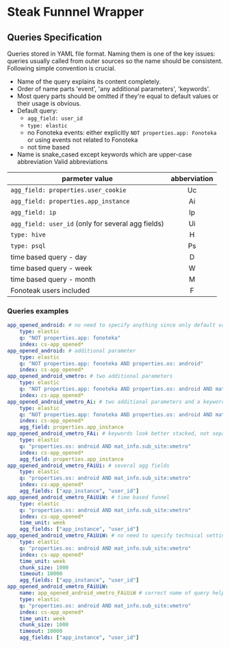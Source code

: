 # Steak Funnnel Wrapper

## Queries Specification

Queries stored in YAML file format. Naming them is one of the key issues: queries usually called from outer sources so the name should be consistent. Following simple convention is crucial.

* Name of the query explains its content completely.
* Order of name parts 'event', 'any additional parameters', 'keywords'.
* Most query parts should be omitted if they're equal to default values or their usage is obvious.
* Default query:
    * `agg_field: user_id`
    * `type: elastic`
    * no Fonoteka events: either explicitly `NOT properties.app: Fonoteka` or using events not related to Fonoteka
    * not time based
* Name is snake_cased except keywords which are upper-case abbreviation
Valid abbreviations

|parmeter value|abberviation|
| ------------ |:----------:|
|`agg_field: properties.user_cookie`|Uc|
|`agg_field: properties.app_instance`|Ai|
|`agg_field: ip`|Ip|
|`agg_field: user_id` (only for several agg fields)|Ui|
|`type: hive`|H|
|`type: psql`|Ps|
|time based query - day|D|
|time based query - week|W|
|time based query - month|M|
|Fonoteak users included|F|

### Queries examples

~~~yaml
app_opened_android: # no need to specify anything since only default values are used
    type: elastic
    q: "NOT properties.app: fonoteka"
    index: cs-app_opened*
app_opened_android: # additional parameter
    type: elastic
    q: "NOT properties.app: fonoteka AND properties.os: android"
    index: cs-app_opened*
app_opened_android_vmetro: # two additional parameters
    type: elastic
    q: "NOT properties.app: fonoteka AND properties.os: android AND mat_info.sub_site:vmetro"
    index: cs-app_opened*    
app_opened_android_vmetro_Ai: # two additional parameters and a keyword
    type: elastic
    q: "NOT properties.app: fonoteka AND properties.os: android AND mat_info.sub_site:vmetro"
    index: cs-app_opened*
    agg_field: properties.app_instance
app_opened_android_vmetro_FAi: # keywords look better stacked, not separated by underscore
    type: elastic
    q: "properties.os: android AND mat_info.sub_site:vmetro"
    index: cs-app_opened*
    agg_field: properties.app_instance
app_opened_android_vmetro_FAiUi: # several agg fields
    type: elastic
    q: "properties.os: android AND mat_info.sub_site:vmetro"
    index: cs-app_opened*
    agg_fields: ["app_instance", "user_id"]
app_opened_android_vmetro_FAiUiW: # time based funnel
    type: elastic
    q: "properties.os: android AND mat_info.sub_site:vmetro"
    index: cs-app_opened*
    time_unit: week
    agg_fields: ["app_instance", "user_id"]
app_opened_android_vmetro_FAiUiW: # no need to specify technical settings like chunk_size or timeout 
    type: elastic
    q: "properties.os: android AND mat_info.sub_site:vmetro"
    index: cs-app_opened*
    time_unit: week
    chunk_size: 1000
    timeout: 10000
    agg_fields: ["app_instance", "user_id"]
app_opened_android_vmetro_FAiUiW: 
    name: app_opened_android_vmetro_FAiUiW # correct name of query helps much interpreting the results
    type: elastic
    q: "properties.os: android AND mat_info.sub_site:vmetro"
    index: cs-app_opened*
    time_unit: week
    chunk_size: 1000
    timeout: 10000
    agg_fields: ["app_instance", "user_id"]
~~~
